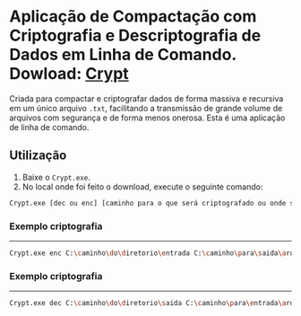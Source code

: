 # Aplicação de Compactação com Criptografia e Descriptografia de Dados em Linha de Comando. Dowload: <a href="https://github.com/EduardoVSR1995/Crypt/raw/main/publish/Crypt.exe"> Crypt </a>

Criada para compactar e criptografar dados de forma massiva e recursiva em um único arquivo `.txt`, facilitando a transmissão de grande volume de arquivos com segurança e de forma menos onerosa. Esta é uma aplicação de linha de comando.

## Utilização

1. Baixe o `Crypt.exe`.
2. No local onde foi feito o download, execute o seguinte
 comando:

```sh
Crypt.exe [dec ou enc] [caminho para o que será criptografado ou onde será a saída dos dados] [arquivo .txt de saída ou de dados criptografados] [sua senha para criptografia ou descriptografia]
```

### Exemplo criptografia
------
```sh
Crypt.exe enc C:\caminho\do\diretorio\entrada C:\caminho\para\saida\arquivo.txt suaSenhaAqui
```

### Exemplo criptografia
------
```sh
Crypt.exe dec C:\caminho\do\diretorio\saida C:\caminho\para\entrada\arquivo.txt suaSenhaAqui
```


